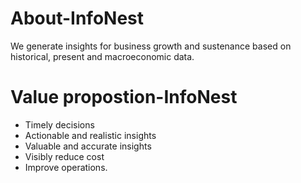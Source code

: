 # About-InfoNest
We generate insights for business growth and sustenance based on historical, present and macroeconomic data.

# Value propostion-InfoNest
  - Timely decisions
  - Actionable and realistic insights
  - Valuable and accurate insights 
  - Visibly reduce cost
  - Improve operations.
